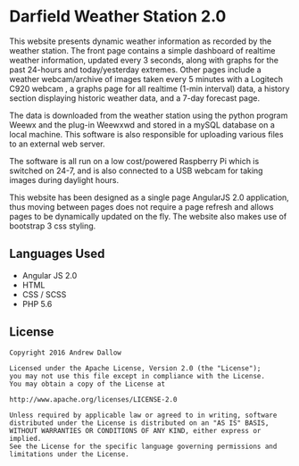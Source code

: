 # Darfield Weather Station 2.0 

This website presents dynamic weather information as recorded by the weather station. The front page contains a simple dashboard of realtime weather information,
updated every 3 seconds, along with graphs for the past 24-hours and today/yesterday extremes. Other pages include a weather webcam/archive of images taken every
5 minutes with a Logitech C920 webcam , a graphs page for all realtime (1-min interval) data, a history section displaying historic weather data, and a 7-day forecast
page.

The data is downloaded from the weather station using the python program Weewx and the plug-in Weewxwd and stored in a mySQL database on a local machine. This software 
is also responsible for uploading various files to an external web server.

The software is all run on a low cost/powered Raspberry Pi which is switched on 24-7, and is also connected to a USB webcam for taking images during daylight hours.

This website has been designed as a single page AngularJS 2.0 application, thus moving between pages does not require a page refresh and allows pages to be dynamically 
updated on the fly. The website also makes use of bootstrap 3 css styling.

## Languages Used ##

 * Angular JS 2.0
 * HTML
 * CSS / SCSS
 * PHP 5.6

## License ##

    Copyright 2016 Andrew Dallow

    Licensed under the Apache License, Version 2.0 (the "License");
    you may not use this file except in compliance with the License.
    You may obtain a copy of the License at

    http://www.apache.org/licenses/LICENSE-2.0
    
    Unless required by applicable law or agreed to in writing, software
    distributed under the License is distributed on an "AS IS" BASIS,
    WITHOUT WARRANTIES OR CONDITIONS OF ANY KIND, either express or implied.
    See the License for the specific language governing permissions and
    limitations under the License.
